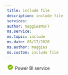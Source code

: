 ```yaml
---
 title: include file
 description: include file
 services: 
 author: maggiesMSFT
 ms.service: 
 ms.topic: include
 ms.date: 03/17/2020
 ms.author: maggies
 ms.custom: include file
---
```


![yes](media/yes.png) Power BI service